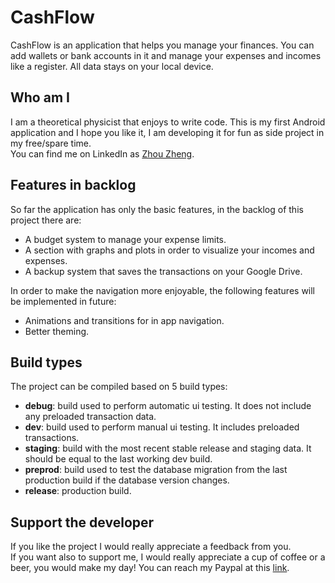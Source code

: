 # CashFlow

CashFlow is an application that helps you manage your finances.
You can add wallets or bank accounts in it and manage your expenses and incomes like a register. All data stays on your local device.

## Who am I

I am a theoretical physicist that enjoys to write code. This is my first Android application and I hope you like it, I am developing it for fun as side project in my free/spare time.  
You can find me on LinkedIn as [Zhou Zheng](https://www.linkedin.com/in/zhou-zheng-974b14167/).

## Features in backlog

So far the application has only the basic features, in the backlog of this project there are:
- A budget system to manage your expense limits.
- A section with graphs and plots in order to visualize your incomes and expenses.
- A backup system that saves the transactions on your Google Drive.

In order to make the navigation more enjoyable, the following features will be implemented in future:
- Animations and transitions for in app navigation.
- Better theming.

## Build types

The project can be compiled based on 5 build types:
- **debug**: build used to perform automatic ui testing. It does not include any preloaded transaction data.
- **dev**: build used to perform manual ui testing. It includes preloaded transactions.
- **staging**: build with the most recent stable release and staging data. It should be equal to the last working dev build.
- **preprod**: build used to test the database migration from the last production build if the database version changes.
- **release**: production build.

## Support the developer

If you like the project I would really appreciate a feedback from you.  
If you want also to support me, I would really appreciate a cup of coffee or a beer, you would make my day!
You can reach my Paypal at this [link](https://paypal.me/physicistzhou?country.x=IT&locale.x=it_IT).
